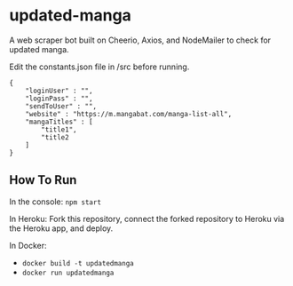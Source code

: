 # updated-manga
A web scraper bot built on Cheerio, Axios, and NodeMailer to check for updated manga.

Edit the constants.json file in /src before running.

```
{
    "loginUser" : "",
    "loginPass" : "",
    "sendToUser" : "",
    "website" : "https://m.mangabat.com/manga-list-all", 
    "mangaTitles" : [
        "title1",
        "title2
    ]
}
```

## How To Run

In the console: `npm start`

In Heroku: Fork this repository, connect the forked repository to Heroku via the Heroku app, and deploy.

In Docker:

- `docker build -t updatedmanga`
- `docker run updatedmanga`
